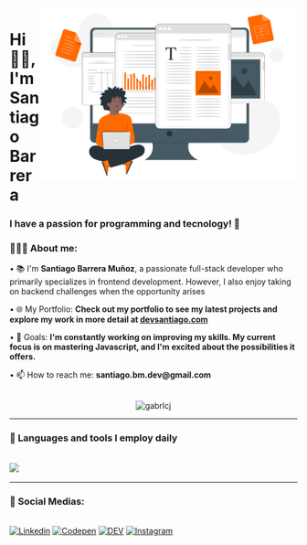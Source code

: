 <img align="right" src="https://raw.githubusercontent.com/gabrlcj/gabrlcj/2aa161dfb942e25ec84396721837dfccc98e08f2/Illustration.svg" alt="Illustration" title="Illustration Storyset" width=450/>
    
<h1 align="left">Hi 👋🏽, I'm Santiago Barrera</h1>

<h3 align="left">I have a passion for programming and tecnology! 🚀</h3>

<div align="left">
    <h3>👨🏽‍💻 About me:</h3>
        <p>• 📚 I'm <b>Santiago Barrera Muñoz</b>, a passionate full-stack developer who primarily specializes in frontend development. However, I also enjoy taking on backend challenges when the opportunity arises</p>
        <p>• 🌐 My Portfolio: <b>Check out my portfolio to see my latest projects and explore my work in more detail at <a href="https://devsantiago.com">devsantiago.com</a></b></p>
        <p>• 🎯 Goals: <b>I'm constantly working on improving my skills. My current focus is on mastering Javascript, and I'm excited about the possibilities it offers.</b></p>
        <p>• 📫 How to reach me: <b>santiago.bm.dev@gmail.com</b></p>
</div><br>

<div align="center">
    <img height="155em" src="https://github-readme-stats.vercel.app/api/top-langs?username=devsantiagobm&show_icons=true&theme=slateorange&title_color=f34213&text_color=0c0c0c&icon_color=0c0c0c&layout=compact&hide_border=true&bg_color=bbb8b2" alt="gabrlcj" />
</div>
    
---

<div>
  <h3>🧰 Languages and tools I employ daily</h3><br>
        <img src="https://skillicons.dev/icons?i=react,nodejs,express,laravel,js,ts,nextjs,mongodb,php,mysql,html,css,sass,styledcomponents,pug,figma,firebase,tailwind&theme=dark" />
</div>

___

<div>
  <h3>📱 Social Medias:</h3><br>
    <a href="https://www.linkedin.com/in/gabrielbittencourtpenteado/" target="_blank"><img src="https://img.shields.io/static/v1?label=&message=Linkedin&color=0A66C2&style=for-the-badge&logo=linkedin&logoColor=whitesmoke" alt="Linkedin"></a>
    <a href="https://codepen.io/gabrlcj" target="_blank"><img src="https://img.shields.io/static/v1?label=&message=Codepen&color=%23000000&style=for-the-badge&logo=codepen&logoColor=whitesmoke" alt="Codepen"></a>
    <a href="https://dev.to/gabrlcj"><img src="https://img.shields.io/static/v1?label=&message=DEV&color=%230A0A0A&style=for-the-badge&logo=dev.to" alt="DEV"></a>
    <a href="https://www.instagram.com/gabrlcj/" target="_blank"><img src="https://img.shields.io/static/v1?label=&message=Instagram&color=lightpink&style=for-the-badge&logo=instagram&logoColor=black" alt="Instagram"></a>
</div>
